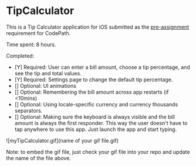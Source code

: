 # TipCalculator

This is a Tip Calculator application for iOS submitted as the [pre-assignment](https://gist.github.com/timothy1ee/7747214) requirement for CodePath.

Time spent: 8 hours.

Completed:

* [Y] Required: User can enter a bill amount, choose a tip percentage, and see the tip and total values.
* [Y] Required: Settings page to change the default tip percentage.
* [] Optional: UI animations
* [] Optional: Remembering the bill amount across app restarts (if <10mins)
* [] Optional: Using locale-specific currency and currency thousands separators.
* [] Optional: Making sure the keyboard is always visible and the bill amount is always the first responder. This way the user doesn't have to tap anywhere to use this app. Just launch the app and start typing.

![myTipCalculator.gif](name of your gif file.gif)

Note: to embed the gif file, just check your gif file into your repo and update the name of the file above.